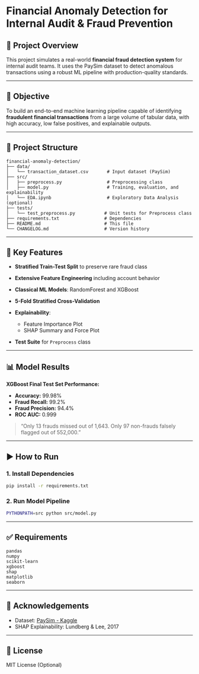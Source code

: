 # Financial Anomaly Detection for Internal Audit & Fraud Prevention

## 📌 Project Overview

This project simulates a real-world **financial fraud detection system** for internal audit teams. It uses the PaySim dataset to detect anomalous transactions using a robust ML pipeline with production-quality standards.

---

## 🎯 Objective

To build an end-to-end machine learning pipeline capable of identifying **fraudulent financial transactions** from a large volume of tabular data, with high accuracy, low false positives, and explainable outputs.

---

## 📂 Project Structure

```
financial-anomaly-detection/
├── data/
│   └── transaction_dataset.csv       # Input dataset (PaySim)
├── src/
│   ├── preprocess.py                 # Preprocessing class
│   ├── model.py                      # Training, evaluation, and explainability
│   └── EDA.ipynb                     # Exploratory Data Analysis (optional)
├── tests/
│   └── test_preprocess.py           # Unit tests for Preprocess class
├── requirements.txt                 # Dependencies
├── README.md                        # This file
└── CHANGELOG.md                     # Version history
```

---

## 🧠 Key Features

* **Stratified Train-Test Split** to preserve rare fraud class
* **Extensive Feature Engineering** including account behavior
* **Classical ML Models**: RandomForest and XGBoost
* **5-Fold Stratified Cross-Validation**
* **Explainability**:

  * Feature Importance Plot
  * SHAP Summary and Force Plot
* **Test Suite** for `Preprocess` class

---

## 📊 Model Results

**XGBoost Final Test Set Performance:**

* **Accuracy:** 99.98%
* **Fraud Recall:** 99.2%
* **Fraud Precision:** 94.4%
* **ROC AUC:** 0.999

> “Only 13 frauds missed out of 1,643. Only 97 non-frauds falsely flagged out of 552,000.”

---

## ▶️ How to Run

### 1. Install Dependencies

```bash
pip install -r requirements.txt
```

### 2. Run Model Pipeline

```bash
PYTHONPATH=src python src/model.py
```

---

## ✅ Requirements

```
pandas
numpy
scikit-learn
xgboost
shap
matplotlib
seaborn
```

---

## 📌 Acknowledgements

* Dataset: [PaySim - Kaggle](https://www.kaggle.com/datasets/ealaxi/paysim1)
* SHAP Explainability: Lundberg & Lee, 2017

---

## 🧾 License

MIT License (Optional)
